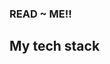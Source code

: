 ### READ ~ ME!!

<h2>My tech stack</h2>	
<img src="https://img.shields.io/badge/HTML-239120?style=for-the-badge&logo=html5&logoColor=white" alt="">
<img src="https://img.shields.io/badge/JavaScript-F7DF1E?style=for-the-badge&logo=javascript&logoColor=black" alt="">
<img src="https://img.shields.io/badge/CSS-239120?&style=for-the-badge&logo=css3&logoColor=white" alt="">




